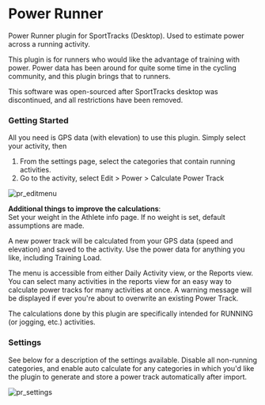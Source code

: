# Power Runner
Power Runner plugin for SportTracks (Desktop). Used to estimate power across a running activity. 

This plugin is for runners who would like the advantage of training with power.  Power data has been around for quite some time in the cycling community, and this plugin brings that to runners.

This software was open-sourced after SportTracks desktop was discontinued, and all restrictions have been removed.

### Getting Started
All you need is GPS data (with elevation) to use this plugin.  Simply select your activity, then
1) From the settings page, select the categories that contain running activities.
2) Go to the activity, select Edit > Power > Calculate Power Track

![pr_editmenu](https://mechgt.com/st/images/pr_editmenu.png)


**Additional things to improve the calculations**:  
Set your weight in the Athlete info page.  If no weight is set, default assumptions are made.

A new power track will be calculated from your GPS data (speed and elevation) and saved to the activity.  Use the power data for anything you like, including Training Load.

The menu is accessible from either Daily Activity view, or the Reports view.  You can select many activities in the reports view for an easy way to calculate power tracks for many activities at once.  A warning message will be displayed if ever you're about to overwrite an existing Power Track.

The calculations done by this plugin are specifically intended for RUNNING (or jogging, etc.) activities.

### Settings
See below for a description of the settings available.  Disable all non-running categories, and enable auto calculate for any categories in which you'd like the plugin to generate and store a power track automatically after import.

![pr_settings](https://mechgt.com/st/images/pr_settings.png)
